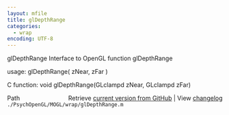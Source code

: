 ```yaml
---
layout: mfile
title: glDepthRange
categories:
  - wrap
encoding: UTF-8
---
```


glDepthRange  Interface to OpenGL function glDepthRange

usage:  glDepthRange\( zNear, zFar \)

C function:  void glDepthRange\(GLclampd zNear, GLclampd zFar\)


<div class="code_header" style="text-align:right;">
  <span style="float:left;">Path&nbsp;&nbsp;</span> <span class="counter">Retrieve <a href=
  "https://raw.github.com/Psychtoolbox-3/Psychtoolbox-3/beta/./PsychOpenGL/MOGL/wrap/glDepthRange.m">current version from GitHub</a> | View <a href=
  "https://github.com/Psychtoolbox-3/Psychtoolbox-3/commits/beta/./PsychOpenGL/MOGL/wrap/glDepthRange.m">changelog</a></span>
</div>
<div class="code">
  <code>./PsychOpenGL/MOGL/wrap/glDepthRange.m</code>
</div>

